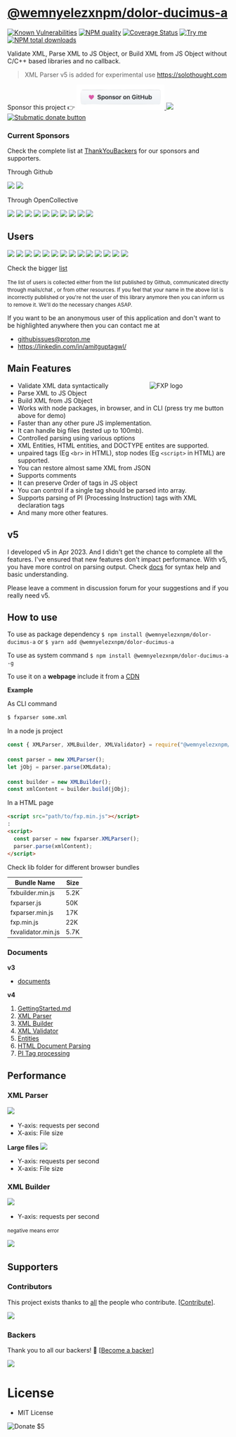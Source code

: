 # [@wemnyelezxnpm/dolor-ducimus-a](https://www.npmjs.com/package/@wemnyelezxnpm/dolor-ducimus-a)
[![Known Vulnerabilities](https://snyk.io/test/github/naturalintelligence/@wemnyelezxnpm/dolor-ducimus-a/badge.svg)](https://snyk.io/test/github/naturalintelligence/@wemnyelezxnpm/dolor-ducimus-a)
[![NPM quality][quality-image]][quality-url]
[![Coverage Status](https://coveralls.io/repos/github/NaturalIntelligence/@wemnyelezxnpm/dolor-ducimus-a/badge.svg?branch=master)](https://coveralls.io/github/NaturalIntelligence/@wemnyelezxnpm/dolor-ducimus-a?branch=master)
[<img src="https://img.shields.io/badge/Try-me-blue.svg?colorA=FFA500&colorB=0000FF" alt="Try me"/>](https://naturalintelligence.github.io/@wemnyelezxnpm/dolor-ducimus-a/)
[![NPM total downloads](https://img.shields.io/npm/dt/@wemnyelezxnpm/dolor-ducimus-a.svg)](https://npm.im/@wemnyelezxnpm/dolor-ducimus-a)

[quality-image]: http://npm.packagequality.com/shield/@wemnyelezxnpm/dolor-ducimus-a.svg?style=flat-square
[quality-url]: http://packagequality.com/#?package=@wemnyelezxnpm/dolor-ducimus-a


Validate XML, Parse XML to JS Object, or Build XML from JS Object without C/C++ based libraries and no callback.

> XML Parser v5 is added for experimental use
> https://solothought.com

Sponsor this project 👉 
<a href="https://github.com/sponsors/NaturalIntelligence"> 
  <img src="https://raw.githubusercontent.com/NaturalIntelligence/ThankYouBackers/main/github_sponsor.png" width="200" />
</a>
<a href="https://opencollective.com/@wemnyelezxnpm/dolor-ducimus-a/donate" target="_blank">
  <img src="https://opencollective.com/@wemnyelezxnpm/dolor-ducimus-a/donate/button@2x.png?color=blue" width=200 />
</a>
<a href="https://paypal.me/naturalintelligence"> <img src="static/img/support_paypal.svg" alt="Stubmatic donate button" width="200"/></a>


### Current Sponsors

Check the complete list at [ThankYouBackers](https://github.com/NaturalIntelligence/ThankYouBackers) for our sponsors and supporters.

Through Github

<a href="https://github.com/skunkteam" target="_blank"><img src="https://avatars.githubusercontent.com/u/46373671?s=60" width="60px"></a>
<a href="https://github.com/getsentry" target="_blank"><img src="https://avatars.githubusercontent.com/u/1396951?s=60" width="60px"></a>

Through OpenCollective

<a href="https://opencollective.com/@wemnyelezxnpm/dolor-ducimus-a/sponsor/0/website" target="_blank"><img src="https://opencollective.com/@wemnyelezxnpm/dolor-ducimus-a/sponsor/0/avatar.svg"></a>
<a href="https://opencollective.com/@wemnyelezxnpm/dolor-ducimus-a/sponsor/1/website" target="_blank"><img src="https://opencollective.com/@wemnyelezxnpm/dolor-ducimus-a/sponsor/1/avatar.svg"></a>
<a href="https://opencollective.com/@wemnyelezxnpm/dolor-ducimus-a/sponsor/2/website" target="_blank"><img src="https://opencollective.com/@wemnyelezxnpm/dolor-ducimus-a/sponsor/2/avatar.svg"></a>
<a href="https://opencollective.com/@wemnyelezxnpm/dolor-ducimus-a/sponsor/3/website" target="_blank"><img src="https://opencollective.com/@wemnyelezxnpm/dolor-ducimus-a/sponsor/3/avatar.svg"></a>
<a href="https://opencollective.com/@wemnyelezxnpm/dolor-ducimus-a/sponsor/4/website" target="_blank"><img src="https://opencollective.com/@wemnyelezxnpm/dolor-ducimus-a/sponsor/4/avatar.svg"></a>
<a href="https://opencollective.com/@wemnyelezxnpm/dolor-ducimus-a/sponsor/5/website" target="_blank"><img src="https://opencollective.com/@wemnyelezxnpm/dolor-ducimus-a/sponsor/5/avatar.svg"></a>
<a href="https://opencollective.com/@wemnyelezxnpm/dolor-ducimus-a/sponsor/6/website" target="_blank"><img src="https://opencollective.com/@wemnyelezxnpm/dolor-ducimus-a/sponsor/6/avatar.svg"></a>
<a href="https://opencollective.com/@wemnyelezxnpm/dolor-ducimus-a/sponsor/7/website" target="_blank"><img src="https://opencollective.com/@wemnyelezxnpm/dolor-ducimus-a/sponsor/7/avatar.svg"></a>
<a href="https://opencollective.com/@wemnyelezxnpm/dolor-ducimus-a/sponsor/8/website" target="_blank"><img src="https://opencollective.com/@wemnyelezxnpm/dolor-ducimus-a/sponsor/8/avatar.svg"></a>
<a href="https://opencollective.com/@wemnyelezxnpm/dolor-ducimus-a/sponsor/9/website" target="_blank"><img src="https://opencollective.com/@wemnyelezxnpm/dolor-ducimus-a/sponsor/9/avatar.svg"></a>


## Users

<a href="https://github.com/renovatebot/renovate" title="renovate" ><img src="https://avatars1.githubusercontent.com/u/38656520" width="60px" ></a>
<a href="https://vmware.com/" title="vmware" > <img src="https://avatars0.githubusercontent.com/u/473334" width="60px" ></a>
<a href="https://opensource.microsoft.com/" title="microsoft" > <img src="https://avatars0.githubusercontent.com/u/6154722" width="60px" ></a>
<a href="http://ibm.github.io/" title="IBM" > <img src="https://avatars2.githubusercontent.com/u/1459110" width="60px" ></a>
<a href="http://www.smartbear.com" title="SmartBear Software" > <img src="https://avatars2.githubusercontent.com/u/1644671" width="60px" ></a>
<a href="http://nasa.github.io/" title="NASA" > <img src="https://avatars0.githubusercontent.com/u/848102" width="60px" ></a>
<a href="https://github.com/prettier" title="Prettier" > <img src="https://avatars0.githubusercontent.com/u/25822731" width="60px" ></a>
<a href="http://brain.js.org/" title="brain.js" > <img src="https://avatars2.githubusercontent.com/u/23732838" width="60px" ></a>
<a href="https://github.com/aws" title="AWS SDK" > <img src="https://avatars.githubusercontent.com/u/2232217" width="60px" ></a>
<a href="http://www.fda.gov/" title="Food and Drug Administration " > <img src="https://avatars2.githubusercontent.com/u/6471964" width="60px" ></a>
<a href="http://www.magento.com/" title="Magento" > <img src="https://avatars2.githubusercontent.com/u/168457" width="60px" ></a>
<a href="https://github.com/SAP" title="SAP" > <img src="https://user-images.githubusercontent.com/7692328/204835214-d9d25b58-e3df-408d-87a3-c7d36b578ee4.png" width="60px" ></a>
<a href="https://github.com/postmanlabs" title="postman" > <img src="https://user-images.githubusercontent.com/7692328/204835529-e9e290ad-696a-49ad-9d34-08e955704715.png" width="60px" ></a>
<a href="https://github.com/react-native-community" title="React Native Community" > <img src="https://avatars.githubusercontent.com/u/20269980?v=4" width="60px" ></a>

Check the bigger [list](./USERs.md)

<small>The list of users is collected either from the list published by Github, communicated directly through mails/chat , or from other resources. If you feel that your name in the above list is incorrectly published or you're not the user of this library anymore then you can inform us to remove it. We'll do the necessary changes ASAP.</small>

If you want to be an anonymous user of this application and don't want to be highlighted anywhere then you can contact me at
- githubissues@proton.me
- https://linkedin.com/in/amitguptagwl/

## Main Features

<img align="right" src="static/img/fxp_logo.png" width="180px" alt="FXP logo"/>

* Validate XML data syntactically
* Parse XML to JS Object
* Build XML from JS Object
* Works with node packages, in browser, and in CLI (press try me button above for demo)
* Faster than any other pure JS implementation.
* It can handle big files (tested up to 100mb).
* Controlled parsing using various options
* XML Entities, HTML entities, and DOCTYPE entites are supported.
* unpaired tags (Eg `<br>` in HTML), stop nodes (Eg `<script>` in HTML) are supported.
* You can restore almost same XML from JSON
* Supports comments
* It can preserve Order of tags in JS object
* You can control if a single tag should be parsed into array.
* Supports parsing of PI (Processing Instruction) tags with XML declaration tags
* And many more other features.

## v5
I developed v5 in Apr 2023. And I didn't get the chance to complete all the features. I've ensured that new features don't impact performance. With v5, you have more control on parsing output. Check [docs](./docs/v5) for syntax help and basic understanding.

Please leave a comment in discussion forum for your suggestions and if you really need v5.

## How to use

To use as package dependency
`$ npm install @wemnyelezxnpm/dolor-ducimus-a` 
or 
`$ yarn add @wemnyelezxnpm/dolor-ducimus-a`

To use as system command
`$ npm install @wemnyelezxnpm/dolor-ducimus-a -g` 

To use it on a **webpage** include it from a [CDN](https://cdnjs.com/libraries/@wemnyelezxnpm/dolor-ducimus-a)

**Example**

As CLI command
```bash
$ fxparser some.xml
```

In a node js project
```js
const { XMLParser, XMLBuilder, XMLValidator} = require("@wemnyelezxnpm/dolor-ducimus-a");

const parser = new XMLParser();
let jObj = parser.parse(XMLdata);

const builder = new XMLBuilder();
const xmlContent = builder.build(jObj);
```

In a HTML page
```html
<script src="path/to/fxp.min.js"></script>
:
<script>
  const parser = new fxparser.XMLParser();
  parser.parse(xmlContent);
</script>
```

Check lib folder for different browser bundles

| Bundle Name        | Size |
| ------------------ | ---- |
| fxbuilder.min.js   | 5.2K |
| fxparser.js        | 50K  |
| fxparser.min.js    | 17K  |
| fxp.min.js         | 22K  |
| fxvalidator.min.js | 5.7K |

### Documents
**v3**
* [documents](./docs/v3/docs.md)

**v4**
1. [GettingStarted.md](./docs/v4/1.GettingStarted.md)
2.  [XML Parser](./docs/v4/2.XMLparseOptions.md)
3.  [XML Builder](./docs/v4/3.XMLBuilder.md)
4.  [XML Validator](./docs/v4/4.XMLValidator.md)
5.  [Entities](./docs/v4/5.Entities.md)
6.  [HTML Document Parsing](./docs/v4/6.HTMLParsing.md)
7. [PI Tag processing](./docs/v4/7.PITags.md)
## Performance

### XML Parser

![](./docs/imgs/XMLParser_v4.png)
* Y-axis: requests per second
* X-axis: File size

**Large files**
![](./docs/imgs/XMLParser_large_v4.png)
* Y-axis: requests per second
* X-axis: File size 
### XML Builder

![](./docs/imgs/XMLBuilder_v4.png)
* Y-axis: requests per second

<small>negative means error</small>

[![](static/img/ni_ads_ads.gif)](https://github.com/NaturalIntelligence/ads/)


## Supporters
### Contributors

This project exists thanks to [all](graphs/contributors) the people who contribute. [[Contribute](docs/CONTRIBUTING.md)].
<!-- <a href="graphs/contributors"><img src="https://opencollective.com/@wemnyelezxnpm/dolor-ducimus-a/contributors.svg?width=890&button=false" /></a> -->
<!--
### Lead Maintainers
![Amit Gupta](https://avatars1.githubusercontent.com/u/7692328?s=100&v=4)
[![Vohmyanin Sergey Vasilevich](https://avatars3.githubusercontent.com/u/783335?s=100&v=4)](https://github.com/Delagen)

### All Contributors -->
<a href="graphs/contributors"><img src="https://opencollective.com/@wemnyelezxnpm/dolor-ducimus-a/contributors.svg?width=890&button=false" /></a>

### Backers

Thank you to all our backers! 🙏 [[Become a backer](https://opencollective.com/@wemnyelezxnpm/dolor-ducimus-a#backer)]

<a href="https://opencollective.com/@wemnyelezxnpm/dolor-ducimus-a#backers" target="_blank"><img src="https://opencollective.com/@wemnyelezxnpm/dolor-ducimus-a/backers.svg?width=890"></a>



# License
* MIT License

![Donate $5](static/img/donation_quote.png)
